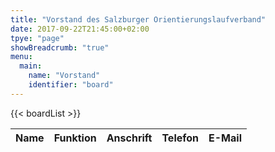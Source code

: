 ```yaml
---
title: "Vorstand des Salzburger Orientierungslaufverband"
date: 2017-09-22T21:45:00+02:00
tpye: "page"
showBreadcrumb: "true"
menu:
  main:
    name: "Vorstand"
    identifier: "board"
---
```


<table>
    <thead>
        <tr>
            <th>Name</th>
            <th>Funktion</th>
            <th>Anschrift</th>
            <th>Telefon</th>
            <th>E-Mail</th>
        </tr>
    </thead>
    <tbody>
        {{< boardList >}}
    </tbody>
</table>